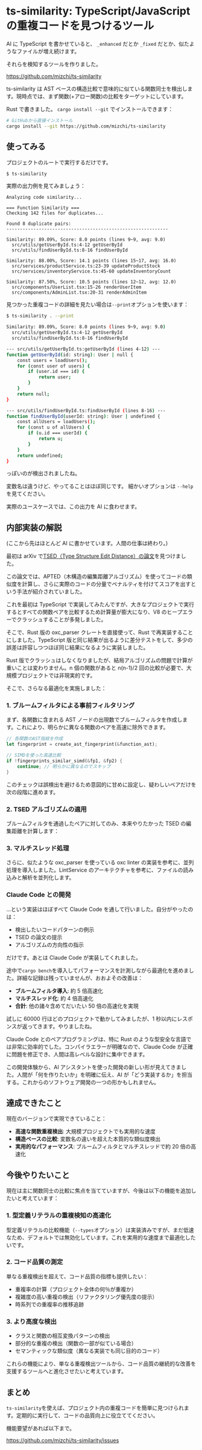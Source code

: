 # ts-similarity: TypeScript/JavaScript の重複コードを見つけるツール

AI に TypeScript を書かせていると、 `_enhanced` だとか `_fixed` だとか、似たようなファイルが増え続けます。

それらを検知するツールを作りました。

https://github.com/mizchi/ts-similarity

ts-similarity は AST ベースの構造比較で意味的に似ている関数同士を検出します。現時点では、まず関数(+アロー関数)の比較をターゲットにしています。

Rust で書きました。 `cargo install --git` でインストールできます：

```bash
# GitHubから直接インストール
cargo install --git https://github.com/mizchi/ts-similarity
```

## 使ってみる

プロジェクトのルートで実行するだけです。

```bash
$ ts-similarity
```

実際の出力例を見てみましょう：

```
Analyzing code similarity...

=== Function Similarity ===
Checking 142 files for duplicates...

Found 8 duplicate pairs:
------------------------------------------------------------

Similarity: 89.09%, Score: 8.0 points (lines 9~9, avg: 9.0)
  src/utils/getUserById.ts:4-12 getUserById
  src/utils/findUserById.ts:8-16 findUserById

Similarity: 88.00%, Score: 14.1 points (lines 15~17, avg: 16.0)
  src/services/productService.ts:23-39 updateProductStock
  src/services/inventoryService.ts:45-60 updateInventoryCount

Similarity: 87.50%, Score: 10.5 points (lines 12~12, avg: 12.0)
  src/components/UserList.tsx:15-26 renderUserItem
  src/components/AdminList.tsx:20-31 renderAdminItem
```

見つかった重複コードの詳細を見たい場合は`--print`オプションを使います：

```bash
$ ts-similarity . --print

Similarity: 89.09%, Score: 8.0 points (lines 9~9, avg: 9.0)
  src/utils/getUserById.ts:4-12 getUserById
  src/utils/findUserById.ts:8-16 findUserById

--- src/utils/getUserById.ts:getUserById (lines 4-12) ---
function getUserById(id: string): User | null {
    const users = loadUsers();
    for (const user of users) {
        if (user.id === id) {
            return user;
        }
    }
    return null;
}

--- src/utils/findUserById.ts:findUserById (lines 8-16) ---
function findUserById(userId: string): User | undefined {
    const allUsers = loadUsers();
    for (const u of allUsers) {
        if (u.id === userId) {
            return u;
        }
    }
    return undefined;
}
```

っぽいのが検出されましたね。

変数名は違うけど、やってることはほぼ同じです。
細かいオプションは `--help` を見てください。

実際のユースケースでは、この出力を AI に食わせます。

## 内部実装の解説

(ここから先はほとんど AI に書かせています。人間の仕事は終わり。)

最初は arXiv で[TSED（Type Structure Edit Distance）の論文](https://arxiv.org/abs/2103.16765)を見つけました。

この論文では、APTED（木構造の編集距離アルゴリズム）を使ってコードの類似度を計算し、さらに実際のコードの分量でペナルティを付けてスコアを出すという手法が紹介されていました。

これを最初は TypeScript で実装してみたんですが、大きなプロジェクトで実行するとすべての関数ペアを比較するため計算量が膨大になり、V8 のヒープエラーでクラッシュすることが多発しました。

そこで、Rust 版の oxc_parser クレートを直接使って、Rust で再実装することにしました。TypeScript 版と同じ結果が出るように差分テストをして、多少の誤差は許容しつつほぼ同じ結果になるように実装しました。

Rust 版でクラッシュはしなくなりましたが、結局アルゴリズムの問題で計算が重いことは変わりません。n 個の関数があると n(n-1)/2 回の比較が必要で、大規模プロジェクトでは非現実的です。

そこで、さらなる最適化を実施しました：

### 1. ブルームフィルタによる事前フィルタリング

まず、各関数に含まれる AST ノードの出現数でブルームフィルタを作成します。これにより、明らかに異なる関数のペアを高速に除外できます。

```rust
// 各関数のAST指紋を作成
let fingerprint = create_ast_fingerprint(&function_ast);

// SIMDを使った高速比較
if !fingerprints_similar_simd(&fp1, &fp2) {
    continue; // 明らかに異なるのでスキップ
}
```

このチェックは誤検出を避けるため意図的に甘めに設定し、疑わしいペアだけを次の段階に進めます。

### 2. TSED アルゴリズムの適用

ブルームフィルタを通過したペアに対してのみ、本来やりたかった TSED の編集距離を計算します：

### 3. マルチスレッド処理

さらに、似たような oxc_parser を使っている oxc linter の実装を参考に、並列処理を導入しました。LintService のアーキテクチャを参考に、ファイルの読み込みと解析を並列化します。

### Claude Code との開発

...という実装はほぼすべて Claude Code を通して行いました。自分がやったのは：

- 検出したいコードパターンの例示
- TSED の論文の提示
- アルゴリズムの方向性の指示

だけです。あとは Claude Code が実装してくれました。

途中で`cargo bench`を導入してパフォーマンスを計測しながら最適化を進めました。詳細な記録は残っていませんが、おおよその改善は：

- **ブルームフィルタ導入**: 約 5 倍高速化
- **マルチスレッド化**: 約 4 倍高速化
- **合計**: 他の諸々含めてだいたい 50 倍の高速化を実現

試しに 60000 行ほどのプロジェクトで動かしてみましたが、1 秒以内にレスポンスが返ってきます。やりましたね。

Claude Code とのペアプログラミングは、特に Rust のような型安全な言語では非常に効率的でした。コンパイラエラーが明確なので、Claude Code が正確に問題を修正でき、人間は高レベルな設計に集中できます。

この開発体験から、AI アシスタントを使った開発の新しい形が見えてきました。人間が「何を作りたいか」を明確に伝え、AI が「どう実装するか」を担当する。これからのソフトウェア開発の一つの形かもしれません。

## 達成できたこと

現在のバージョンで実現できていること：

- **高速な関数重複検出**: 大規模プロジェクトでも実用的な速度
- **構造ベースの比較**: 変数名の違いを超えた本質的な類似度検出
- **実用的なパフォーマンス**: ブルームフィルタとマルチスレッドで約 20 倍の高速化

## 今後やりたいこと

現在は主に関数同士の比較に焦点を当てていますが、今後は以下の機能を追加したいと考えています：

### 1. 型定義リテラルの重複検知の高速化

型定義リテラルの比較機能（`--types`オプション）は実装済みですが、まだ低速なため、デフォルトでは無効化しています。これを実用的な速度まで最適化したいです。

### 2. コード品質の測定

単なる重複検出を超えて、コード品質の指標も提供したい：

- 重複率の計算（プロジェクト全体の何％が重複か）
- 複雑度の高い重複の検出（リファクタリング優先度の提示）
- 時系列での重複率の推移追跡

### 3. より高度な検出

- クラスと関数の相互変換パターンの検出
- 部分的な重複の検出（関数の一部が似ている場合）
- セマンティックな類似度（異なる実装でも同じ目的のコード）

これらの機能により、単なる重複検出ツールから、コード品質の継続的な改善を支援するツールへと進化させたいと考えています。

## まとめ

`ts-similarity`を使えば、プロジェクト内の重複コードを簡単に見つけられます。定期的に実行して、コードの品質向上に役立ててください。

機能要望があれば以下まで。

https://github.com/mizchi/ts-similarity/issues

